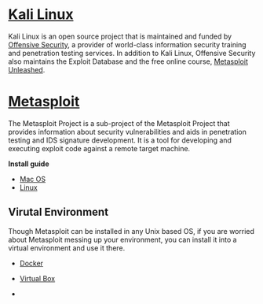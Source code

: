 # [Kali Linux](https://www.kali.org/)
Kali Linux is an open source project that is maintained and funded by [Offensive Security](https://www.offensive-security.com/), a provider of world-class information security training and penetration testing services. In addition to Kali Linux, Offensive Security also maintains the Exploit Database and the free online course, [Metasploit Unleashed](http://www.offensive-security.com/metasploit-unleashed/Main_Page).

# [Metasploit](http://www.metasploit.com/)
The Metasploit Project is a sub-project of the Metasploit Project that provides information about security vulnerabilities and aids in penetration testing and IDS signature development.
It is a tool for developing and executing exploit code against a remote target machine.  
  
**Install guide**  
- [Mac OS](http://www.darkoperator.com/installing-metasploit-framewor/)
- [Linux](http://www.darkoperator.com/installing-metasploit-in-ubunt/)


## Virutal Environment
Though Metasploit can be installed in any Unix based OS, if you are worried about Metasploit messing up your environment, you can install it into a virtual environment and use it there.  

- [Docker](https://registry.hub.docker.com/u/darwin67/metasploit/)
- [Virtual Box](https://www.virtualbox.org/wiki/Downloads)

- 
